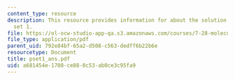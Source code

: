 ```yaml
---
content_type: resource
description: This resource provides information for about the solution to problem
  set 1.
file: https://ol-ocw-studio-app-qa.s3.amazonaws.com/courses/7-28-molecular-biology-spring-2005/a681454e1708ce880c53ab0ce3c95fa9_pset1_ans.pdf
file_type: application/pdf
parent_uid: 792e84bf-65a2-d508-c563-dedff6b22b6e
resourcetype: Document
title: pset1_ans.pdf
uid: a681454e-1708-ce88-0c53-ab0ce3c95fa9
---
```

